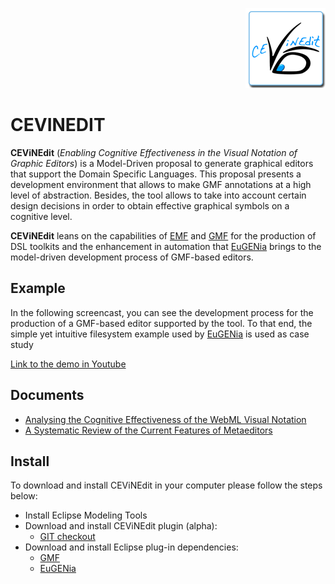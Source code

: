 <p align="right">
  <img src="images/Logo_CEViNEdit_128x128.png" alt="Diagrama de CEViNEdit" />
</p>

# CEVINEDIT

**CEViNEdit** (*Enabling Cognitive Effectiveness in the Visual Notation of Graphic Editors*) is a Model-Driven proposal to generate graphical editors that support the Domain Specific Languages. This proposal presents a development environment that allows to make GMF annotations at a high level of abstraction. Besides, the tool allows to take into account certain design decisions in order to obtain effective graphical symbols on a cognitive level.

**CEViNEdit** leans on the capabilities of [EMF](https://www.eclipse.org/modeling/emf/) and [GMF](http://www.eclipse.org/modeling/gmp/) for the production of DSL toolkits and the enhancement in automation that [EuGENia](http://www.eclipse.org/epsilon/doc/eugenia/) brings to the model-driven development process of GMF-based editors.

## Example 
In the following screencast, you can see the development process for the production of a GMF-based editor supported by the tool. To that end, the simple yet intuitive filesystem example used by [EuGENia](http://www.eclipse.org/epsilon/doc/eugenia/) is used as case study

[Link to the demo in Youtube](https://youtu.be/2iCt5szQg1I)

## Documents
* [Analysing the Cognitive Effectiveness of the WebML Visual Notation](http://www.calameo.com/books/003293207b0631377b36e "Technical Report")
* [A Systematic Review of the Current Features of Metaeditors](http://www.calameo.com/books/003293207ce28e191aeea "Technical Report")

## Install

To download and install CEViNEdit in your computer please follow the steps below:

- Install Eclipse Modeling Tools
- Download and install CEViNEdit plugin (alpha):
  - [GIT checkout](https://github.com/CommITURJC/cevindedit/cevinedit-master.zip)
- Download and install Eclipse plug-in dependencies:
  - [GMF](https://github.com/eclipse-gmf-runtime/gmf-runtime)
  - [EuGENia](http://www.eclipse.org/epsilon/doc/eugenia/)
